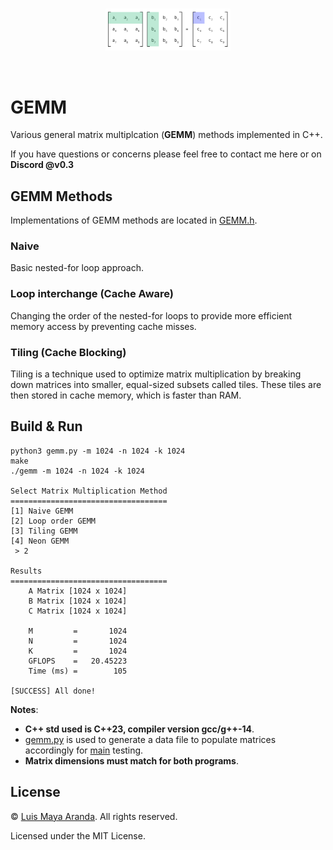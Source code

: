 <br>

<p align="center">
<a href="https://github.com/3SUM"><img width="200" src="logo/gemm.png" alt="gemm logo"></a>
</p>

<br>

# GEMM

Various general matrix multiplcation (**GEMM**) methods implemented in C++.

If you have questions or concerns please feel free to contact me here or on **Discord @v0.3**

## GEMM Methods

Implementations of GEMM methods are located in [GEMM.h](src/GEMM.h).

### Naive

Basic nested-for loop approach.

### Loop interchange (Cache Aware)

Changing the order of the nested-for loops to provide more efficient memory access by preventing cache misses.

### Tiling (Cache Blocking)

Tiling is a technique used to optimize matrix multiplication by breaking down matrices into smaller, equal-sized subsets called tiles. These tiles are then stored in cache memory, which is faster than RAM.

## Build & Run

```
python3 gemm.py -m 1024 -n 1024 -k 1024
make
./gemm -m 1024 -n 1024 -k 1024

Select Matrix Multiplication Method
===================================
[1] Naive GEMM
[2] Loop order GEMM
[3] Tiling GEMM
[4] Neon GEMM
 > 2

Results
===================================
	A Matrix [1024 x 1024]
	B Matrix [1024 x 1024]
	C Matrix [1024 x 1024]

	M         =       1024
	N         =       1024
	K         =       1024
	GFLOPS    =   20.45223
	Time (ms) =        105

[SUCCESS] All done!
```

**Notes**:

-   **C++ std used is C++23, compiler version gcc/g++-14**.
-   [gemm.py](src/gemm.py) is used to generate a data file to populate matrices accordingly for [main](src/main.cpp) testing.
-   **Matrix dimensions must match for both programs**.

## License

&copy; [Luis Maya Aranda](https://github.com/3SUM). All rights reserved.

Licensed under the MIT License.
